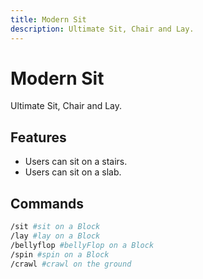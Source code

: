 ```yaml
---
title: Modern Sit
description: Ultimate Sit, Chair and Lay.
---
```


# Modern Sit

Ultimate Sit, Chair and Lay.

## Features

- Users can sit on a stairs.
- Users can sit on a slab.

## Commands

```bash
/sit #sit on a Block
/lay #lay on a Block
/bellyflop #bellyFlop on a Block
/spin #spin on a Block
/crawl #crawl on the ground
```
